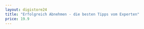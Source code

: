 ```yaml
---
layout: digistore24
title: "Erfolgreich Abnehmen - die besten Tipps vom Experten"
price: 19.9
---
```

